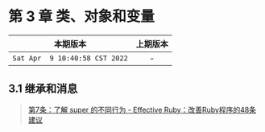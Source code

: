 # 第 3 章 类、对象和变量

|本期版本| 上期版本
|:---:|:---:
`Sat Apr  9 10:40:58 CST 2022` | -

## 3.1 继承和消息

> [第7条：了解 super 的不同行为 - Effective Ruby：改善Ruby程序的48条建议](../../9787111521242/07/)